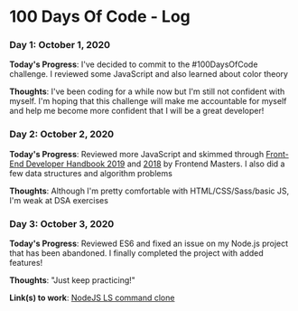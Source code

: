 # 100 Days Of Code - Log

### Day 1: October 1, 2020

**Today's Progress**: I've decided to commit to the #100DaysOfCode challenge. I reviewed some JavaScript and also learned about color theory

**Thoughts**: I've been coding for a while now but I'm still not confident with myself. I'm hoping that this challenge will make me accountable for myself and help me become more confident that I will be a great developer!

### Day 2: October 2, 2020

**Today's Progress**: Reviewed more JavaScript and skimmed through [Front-End Developer Handbook 2019](https://frontendmasters.com/books/front-end-handbook/2019/) and [2018](https://frontendmasters.com/books/front-end-handbook/2018/) by Frontend Masters. I also did a few data structures and algorithm problems

**Thoughts**: Although I'm pretty comfortable with HTML/CSS/Sass/basic JS, I'm weak at DSA exercises

### Day 3: October 3, 2020

**Today's Progress**: Reviewed ES6 and fixed an issue on my Node.js project that has been abandoned. I finally completed the project with added features!

**Thoughts**: "Just keep practicing!"

**Link(s) to work**: [NodeJS LS command clone](https://github.com/michelleracho/nodejs-ls-command-clone)
